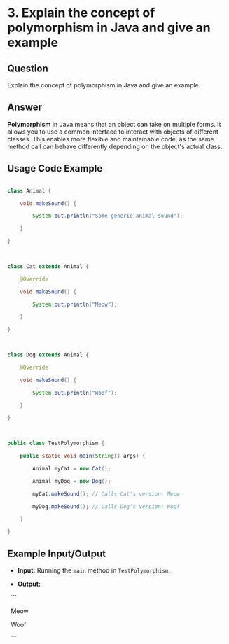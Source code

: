   
# 3. Explain the concept of polymorphism in Java and give an example


## Question

Explain the concept of polymorphism in Java and give an example.

  
## Answer

**Polymorphism** in Java means that an object can take on multiple forms. It allows you to use a common interface to interact with objects of different classes. This enables more flexible and maintainable code, as the same method call can behave differently depending on the object's actual class.


## Usage Code Example

```java

class Animal {

    void makeSound() {

        System.out.println("Some generic animal sound");

    }

}

  

class Cat extends Animal {

    @Override

    void makeSound() {

        System.out.println("Meow");

    }

}

  

class Dog extends Animal {

    @Override

    void makeSound() {

        System.out.println("Woof");

    }

}

  

public class TestPolymorphism {

    public static void main(String[] args) {

        Animal myCat = new Cat();

        Animal myDog = new Dog();

        myCat.makeSound(); // Calls Cat's version: Meow

        myDog.makeSound(); // Calls Dog's version: Woof

    }

}

```

  

## Example Input/Output

- **Input:** Running the `main` method in `TestPolymorphism`.

- **Output:**

  ```

  Meow

  Woof

  ```